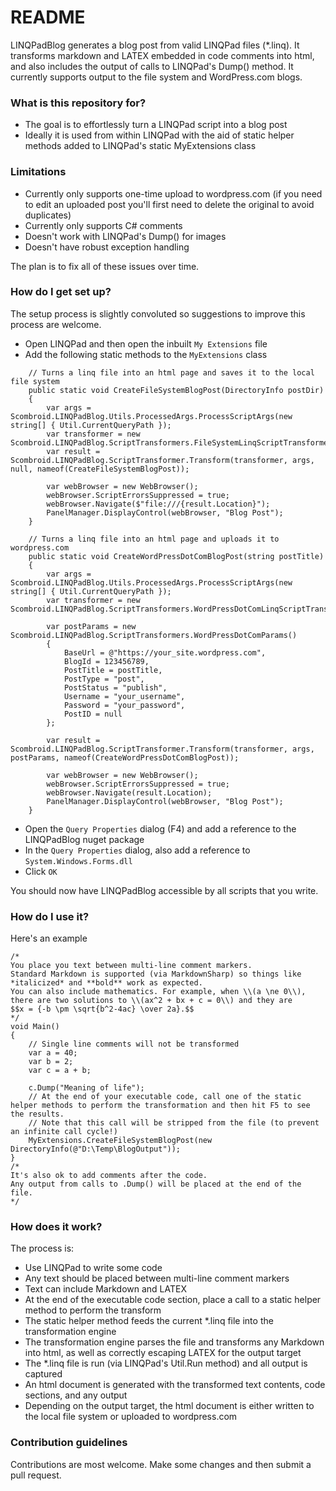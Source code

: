 # README #

LINQPadBlog generates a blog post from valid LINQPad files (*.linq). It transforms markdown and LATEX embedded in code comments into html, and also includes the output of calls to LINQPad's Dump() method. It currently supports output to the file system and WordPress.com blogs.

### What is this repository for? ###

* The goal is to effortlessly turn a LINQPad script into a blog post
* Ideally it is used from within LINQPad with the aid of static helper methods added to LINQPad's static MyExtensions class

### Limitations ###

* Currently only supports one-time upload to wordpress.com (if you need to edit an uploaded post you'll first need to delete the original to avoid duplicates)
* Currently only supports C# comments
* Doesn't work with LINQPad's Dump() for images
* Doesn't have robust exception handling

The plan is to fix all of these issues over time.

### How do I get set up? ###

The setup process is slightly convoluted so suggestions to improve this process are welcome.

* Open LINQPad and then open the inbuilt `My Extensions` file
* Add the following static methods to the `MyExtensions` class

~~~~
	// Turns a linq file into an html page and saves it to the local file system
	public static void CreateFileSystemBlogPost(DirectoryInfo postDir)
	{
		var args = Scombroid.LINQPadBlog.Utils.ProcessedArgs.ProcessScriptArgs(new string[] { Util.CurrentQueryPath });
		var transformer = new Scombroid.LINQPadBlog.ScriptTransformers.FileSystemLinqScriptTransformer(postDir);
		var result = Scombroid.LINQPadBlog.ScriptTransformer.Transform(transformer, args, null, nameof(CreateFileSystemBlogPost));

		var webBrowser = new WebBrowser();
		webBrowser.ScriptErrorsSuppressed = true;
		webBrowser.Navigate($"file:///{result.Location}");
		PanelManager.DisplayControl(webBrowser, "Blog Post");
	}

	// Turns a linq file into an html page and uploads it to wordpress.com
	public static void CreateWordPressDotComBlogPost(string postTitle)
	{
		var args = Scombroid.LINQPadBlog.Utils.ProcessedArgs.ProcessScriptArgs(new string[] { Util.CurrentQueryPath });
		var transformer = new Scombroid.LINQPadBlog.ScriptTransformers.WordPressDotComLinqScriptTransformer();

		var postParams = new Scombroid.LINQPadBlog.ScriptTransformers.WordPressDotComParams()
		{
			BaseUrl = @"https://your_site.wordpress.com",
			BlogId = 123456789,
			PostTitle = postTitle,
			PostType = "post",
			PostStatus = "publish",
			Username = "your_username",
			Password = "your_password",
			PostID = null
		};

		var result = Scombroid.LINQPadBlog.ScriptTransformer.Transform(transformer, args, postParams, nameof(CreateWordPressDotComBlogPost));

		var webBrowser = new WebBrowser();
		webBrowser.ScriptErrorsSuppressed = true;
		webBrowser.Navigate(result.Location);
		PanelManager.DisplayControl(webBrowser, "Blog Post");
	}
~~~~

* Open the `Query Properties` dialog (F4) and add a reference to the LINQPadBlog nuget package
* In the `Query Properties` dialog, also add a reference to `System.Windows.Forms.dll`
* Click `OK`

You should now have LINQPadBlog accessible by all scripts that you write.

### How do I use it? ###

Here's an example
~~~~
/*
You place you text between multi-line comment markers.  
Standard Markdown is supported (via MarkdownSharp) so things like *italicized* and **bold** work as expected.  
You can also include mathematics. For example, when \\(a \ne 0\\), there are two solutions to \\(ax^2 + bx + c = 0\\) and they are
$$x = {-b \pm \sqrt{b^2-4ac} \over 2a}.$$
*/
void Main()
{
	// Single line comments will not be transformed
	var a = 40;
	var b = 2;
	var c = a + b;

	c.Dump("Meaning of life");
	// At the end of your executable code, call one of the static helper methods to perform the transformation and then hit F5 to see the results.
	// Note that this call will be stripped from the file (to prevent an infinite call cycle!)
	MyExtensions.CreateFileSystemBlogPost(new DirectoryInfo(@"D:\Temp\BlogOutput"));
}
/*
It's also ok to add comments after the code.  
Any output from calls to .Dump() will be placed at the end of the file.
*/
~~~~

### How does it work? ###

The process is:

* Use LINQPad to write some code
* Any text should be placed between multi-line comment markers
* Text can include Markdown and LATEX
* At the end of the executable code section, place a call to a static helper method to perform the transform
* The static helper method feeds the current *.linq file into the transformation engine
* The transformation engine parses the file and transforms any Markdown into html, as well as correctly escaping LATEX for the output target
* The *.linq file is run (via LINQPad's Util.Run method) and all output is captured
* An html document is generated with the transformed text contents, code sections, and any output
* Depending on the output target, the html document is either written to the local file system or uploaded to wordpress.com

### Contribution guidelines ###

Contributions are most welcome.  Make some changes and then submit a pull request.